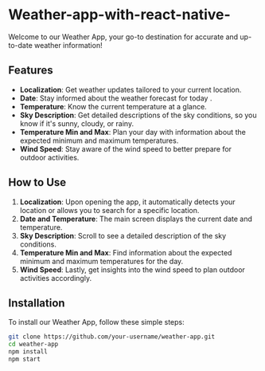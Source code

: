 # Weather-app-with-react-native-

Welcome to our Weather App, your go-to destination for accurate and up-to-date weather information!

## Features

- **Localization**: Get weather updates tailored to your current location.
- **Date**: Stay informed about the weather forecast for today .
- **Temperature**: Know the current temperature at a glance.
- **Sky Description**: Get detailed descriptions of the sky conditions, so you know if it's sunny, cloudy, or rainy.
- **Temperature Min and Max**: Plan your day with information about the expected minimum and maximum temperatures.
- **Wind Speed**: Stay aware of the wind speed to better prepare for outdoor activities.

## How to Use

1. **Localization**: Upon opening the app, it automatically detects your location or allows you to search for a specific location.
2. **Date and Temperature**: The main screen displays the current date and temperature.
3. **Sky Description**: Scroll to see a detailed description of the sky conditions.
4. **Temperature Min and Max**: Find information about the expected minimum and maximum temperatures for the day.
5. **Wind Speed**: Lastly, get insights into the wind speed to plan outdoor activities accordingly.

## Installation

To install our Weather App, follow these simple steps:

```bash
git clone https://github.com/your-username/weather-app.git
cd weather-app
npm install
npm start
